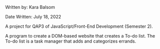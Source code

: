 Written by: Kara Balsom


Date Written: July 18, 2022


A project for QAP3 of JavaScript/Front-End Development (Semester 2).

A program to create a DOM-based website that creates a To-do list. The To-do list is a task manager that adds and categorizes errands. 
